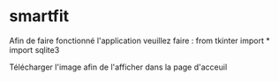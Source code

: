 # smartfit
Afin de faire fonctionné l'application veuillez faire : 
from tkinter import *
import sqlite3

Télécharger l'image afin de l'afficher dans la page d'acceuil
